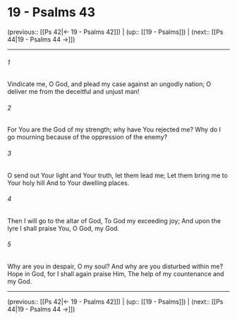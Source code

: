 # 19 - Psalms 43

(previous:: [[Ps 42|← 19 - Psalms 42]]) | (up:: [[19 - Psalms]]) | (next:: [[Ps 44|19 - Psalms 44 →]])

***


###### 1 
Vindicate me, O God, and plead my case against an ungodly nation; O deliver me from the deceitful and unjust man! 

###### 2 
For You are the God of my strength; why have You rejected me? Why do I go mourning because of the oppression of the enemy? 

###### 3 
O send out Your light and Your truth, let them lead me; Let them bring me to Your holy hill And to Your dwelling places. 

###### 4 
Then I will go to the altar of God, To God my exceeding joy; And upon the lyre I shall praise You, O God, my God. 

###### 5 
Why are you in despair, O my soul? And why are you disturbed within me? Hope in God, for I shall again praise Him, The help of my countenance and my God.

***

(previous:: [[Ps 42|← 19 - Psalms 42]]) | (up:: [[19 - Psalms]]) | (next:: [[Ps 44|19 - Psalms 44 →]])
